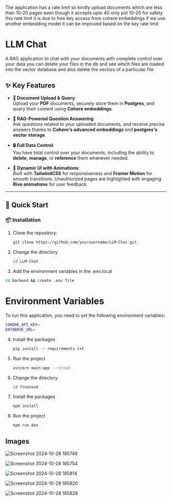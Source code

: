 The application has a rate limit so kindly upload documents which are less than 10-20 pages even though it accepts upto 40 only put 10-20 for safety this rate limit it is due to free key access from cohere embeddings if we use another embedding model it can be improved based on the key rate limit

# LLM Chat

A RAG application to chat with your documents with complete control over your data you can delete your files in the db and see which files are loaded into the vector database and also delete the vectors of a particular file

## ✨ Key Features

- **📄 Document Upload & Query**:  
   Upload your **PDF** documents, securely store them in **Postgres**, and query their content using **Cohere embeddings**.
  
- **🧠 RAG-Powered Question Answering**:  
   Ask questions related to your uploaded documents, and receive precise answers thanks to **Cohere's advanced embeddings** and **postgres's vector storage**.

- **🔒 Full Data Control**:  
   You have total control over your documents, including the ability to **delete**, **manage**, or **reference** them whenever needed.

- **🎨 Dynamic UI with Animations**:  
   Built with **TailwindCSS** for responsiveness and **Framer Motion** for smooth transitions. Unauthorized pages are highlighted with engaging **Rive animations** for user feedback.
  
---

## 🚀 Quick Start

### 📦 Installation

1. Clone the repository:
   ```bash
   git clone https://github.com/yourusername/LLM-Chat.git
   ```
2. Change the directory
   ```bash
   cd LLM-Chat
   ```
3. Add the environment variables in the .env.local
  ```bash
  cd backend && create .env file
  ```

# Environment Variables
To run this application, you need to set the following environment variables:

```bash
COHERE_API_KEY=
DATABASE_URL=
```

4. Install the packages
   ```bash
   pip install -r requirements.txt
   ```
5. Run the project
   ```bash
   uvicorn main:app --reload
   ```

6. Change the directory
   ```bash
   cd frontend
   ```
7. Install the packages
   ```bash
   npm install
   ```
9. Run the project
   ```bash
   npm run dev
   ```

## Images

![Screenshot 2024-10-28 185749](https://github.com/user-attachments/assets/9c5cc3c8-786b-4f13-9601-4c35283cc89e)

![Screenshot 2024-10-28 185754](https://github.com/user-attachments/assets/a4872ec4-cb56-45da-bde7-162b5a9cec22)

![Screenshot 2024-10-28 185814](https://github.com/user-attachments/assets/ca17beb6-9d6d-4219-90da-07504eb11b0f)

![Screenshot 2024-10-28 185820](https://github.com/user-attachments/assets/103a12dd-a949-4968-a8a3-0db1a5b271ff)

![Screenshot 2024-10-28 185828](https://github.com/user-attachments/assets/7031c90d-3c05-4722-9ca3-d828c0067048)
